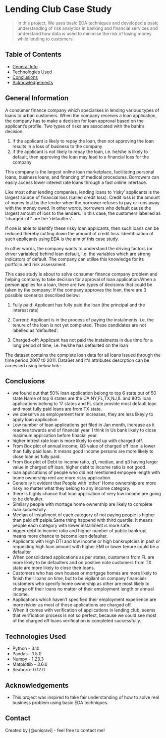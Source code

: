 # Lending Club Case Study
> In this project, We uses basic EDA techniques and developed a basic understanding of risk analytics in banking and financial services and understand how data is used to minimise the risk of losing money while lending to customers.


## Table of Contents
* [General Info](#general-information)
* [Technologies Used](#technologies-used)
* [Conclusions](#conclusions)
* [Acknowledgements](#acknowledgements)

<!-- You can include any other section that is pertinent to your problem -->

## General Information
A consumer finance company which specialises in lending various types of loans to urban customers. When the company receives a loan application, the company has to make a decision for loan approval based on the applicant’s profile. Two types of risks are associated with the bank’s decision:
   1. If the applicant is likely to repay the loan, then not approving the loan results in a loss of business to the company </b>
   2. If the applicant is not likely to repay the loan, i.e. he/she is likely to default, then approving the loan may lead to a financial loss for the company

This company is the largest online loan marketplace, facilitating personal loans, business loans, and financing of medical procedures. Borrowers can easily access lower interest rate loans through a fast online interface. 

Like most other lending companies, lending loans to ‘risky’ applicants is the largest source of financial loss (called credit loss). Credit loss is the amount of money lost by the lender when the borrower refuses to pay or runs away with the money owed. In other words, borrowers who default cause the largest amount of loss to the lenders. In this case, the customers labelled as 'charged-off' are the 'defaulters'. 

If one is able to identify these risky loan applicants, then such loans can be reduced thereby cutting down the amount of credit loss. Identification of such applicants using EDA is the aim of this case study.

In other words, the company wants to understand the driving factors (or driver variables) behind loan default, i.e. the variables which are strong indicators of default.  The company can utilise this knowledge for its portfolio and risk assessment. 

This case study is about to solve consumer finance company problem and helping company to take decision for approval of loan application.When a person applies for a loan, there are two types of decisions that could be taken by the company: If the company approves the loan, there are 3 possible scenarios described below:

1. Fully paid: Applicant has fully paid the loan (the principal and the interest rate)

2. Current: Applicant is in the process of paying the instalments, i.e. the tenure of the loan is not yet completed. These candidates are not labelled as 'defaulted'.

3. Charged-off: Applicant has not paid the instalments in due time for a long period of time, i.e. he/she has defaulted on the loan 
    
The dataset contains the complete loan data for all loans issued through the time period 2007 t0 2011.
DataSet and it's attributes descrption can be accessed using below link : 

<!-- You don't have to answer all the questions - just the ones relevant to your project. -->

## Conclusions
- we found out that 50% loan application belong to top 6 state out of 50 state.Name of top 6 states are the CA,NY,FL,TX,NJ,IL and 80% loan applications belong to 17 states and FL state provide most default loan and most fully paid loans are from TX state.
- we obeserve as employement term increases, they are less likeyly to apply loan application
- Low number of loan applications get filed in Jan month, increase as it reaches towards end of financial year. I think In Us bank likely to close maximum application before finacial year.
- higher intrest rate loan is more likely to end up with charged off.
- From Box plot of annual income, Q3 value of charged off loan is lower than fully paid loan. It means good income persons are more likely to close loan as fully paid.
- From Box plot of Debt to income ratio, q1, median, and q3 having larger value in charged off loan. higher debt to income ratio is not good. 
- loan applications of people who did not mentioned empoyee length with home ownership rent are more risky application.
- Generally it evident that People with 'other' Home ownership are more risky no matter what they belong to any income category.
- there is highly chance that loan application of very low income are going to be defaulter.
- Similary people with mortage home ownership are likely to complete loan succesfully.
- Median of installment of each category of not paying people is higher than paid off peiple.Same thing happend with third quartile. It means people each category with lower installment is more safe.
- bigger debt to income ratio and higher number of public bankrupt means more chance to become loan defaulter.
- Applicants with High DTI and low income or high bankruptcies in past or requesting high loan amount with higher EMI or lower
tenure could be a defaulter
- When consolidated applications as per states, customers from FL are more likely to be defaulters and on positive note customers from
TX state are more likely to close their loans.
- Customers who has own houses or mortgage homes are more likely to finish their loans on time, but to be vigilant on company
financials customers who specify home ownership as other are most likely to charge off their loans no matter of their employment
length or annual income.
- Applications which haven’t specified their employment experience are more riskier as most of those applications are charged off.
- When it comes with verification of applications in lending club, seems that verification process is not so perfect, because we could see
most of the charged off loans verification is completed successfully.

<!-- You don't have to answer all the questions - just the ones relevant to your project. -->


## Technologies Used
- Python - 3.10
- Pandas - 1.5.0
- Numpy - 1.23.3
- Matplotlib - 3.6.0
- Seaborn- 0.12.0

<!-- As the libraries versions keep on changing, it is recommended to mention the version of library used in this project -->

## Acknowledgements

- This project was inspired to take fair understanding of how to solve real business problem using basic EDA techniques.


## Contact

Created by [@uniqravi] - feel free to contact me!


<!-- Optional -->
<!-- ## License -->
<!-- This project is open source and available under the [... License](). -->
